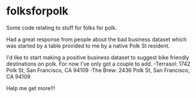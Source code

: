 folksforpolk
============

Some code relating to stuff for folks for polk.

Had a great response from people about the bad business dataset which was started by a table provided to me
by a native Polk St resident.

I'd like to start making a positive business dataset to suggest bike friendly destinations on polk. For now I've 
only got a couple to add.
-Terrasol: 1742 Polk St, San Francisco, CA 94109
-The Brew: 2436 Polk St, San Francisco, CA 94109

Help me get more!!!
